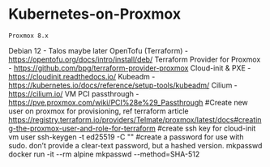 # Kubernetes-on-Proxmox
```
Proxmox 8.x
```
Debian 12 -  Talos maybe later
OpenTofu (Terraform) - https://opentofu.org/docs/intro/install/deb/
Terraform Provider for Proxmox - https://github.com/bpg/terraform-provider-proxmox
Cloud-init & PXE - https://cloudinit.readthedocs.io/
Kubeadm - https://kubernetes.io/docs/reference/setup-tools/kubeadm/
Cilium - https://cilium.io/
VM PCI passthrough - https://pve.proxmox.com/wiki/PCI%28e%29_Passthrough
#Create new user on proxmox for provisioning, ref terraform article
https://registry.terraform.io/providers/Telmate/proxmox/latest/docs#creating-the-proxmox-user-and-role-for-terraform
#create ssh key for cloud-init vm user
ssh-keygen -t ed25519 -C "<EMAIL>"
#create a password for use with sudo. don’t provide a clear-text password, but a hashed version.
mkpasswd
docker run -it --rm alpine mkpasswd --method=SHA-512 <PASSWORD>
